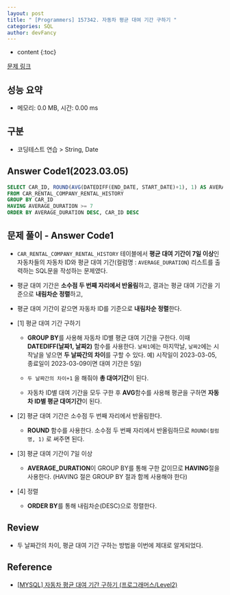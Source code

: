 ```yaml
---
layout: post
title: " [Programmers] 157342. 자동차 평균 대여 기간 구하기 "
categories: SQL
author: devFancy
---
```

* content
{:toc}

[문제 링크](https://school.programmers.co.kr/learn/courses/30/lessons/157342)

## 성능 요약

* 메모리: 0.0 MB, 시간: 0.00 ms

## 구분

* 코딩테스트 연습 > String, Date

## Answer Code1(2023.03.05)

```sql
SELECT CAR_ID, ROUND(AVG(DATEDIFF(END_DATE, START_DATE)+1), 1) AS AVERAGE_DURATION
FROM CAR_RENTAL_COMPANY_RENTAL_HISTORY
GROUP BY CAR_ID
HAVING AVERAGE_DURATION >= 7
ORDER BY AVERAGE_DURATION DESC, CAR_ID DESC
```

## 문제 풀이 - Answer Code1

* `CAR_RENTAL_COMPANY_RENTAL_HISTORY` 테이블에서 **평균 대여 기간이 7일 이상**인 자동차들의 자동차 ID와 평균 대여 기간(컬럼명 : `AVERAGE_DURATION`) 리스트를 출력하는 SQL문을 작성하는 문제였다.

* 평균 대여 기간은 **소수점 두 번째 자리에서 반올림**하고, 결과는 평균 대여 기간을 기준으로 **내림차순 정렬**하고,

* 평균 대여 기간이 같으면 자동차 ID를 기준으로 **내림차순 정렬**한다.


* [1] 평균 대여 기간 구하기

    * **GROUP BY**를 사용해 자동차 ID별 평균 대여 기간을 구한다. 이때 **DATEDIFF(날짜1, 날짜2)** 함수를 사용한다. `날짜1`에는 마지막날, `날짜2`에는 시작날을 넣으면 **두 날짜간의 차이**를 구할 수 있다. 예) 시작일이 2023-03-05, 종료일이 2023-03-09이면 대여 기간은 5일)

    * `두 날짜간의 차이+1` 을 해줘야 **총 대여기간**이 된다.

    * 자동차 ID별 대여 기간을 모두 구한 후 **AVG**함수를 사용해 평균을 구하면 **자동차 ID별 평균 대여기간**이 된다.


* [2] 평균 대여 기간은 소수점 두 번째 자리에서 반올림한다.

    * **ROUND** 함수를 사용한다. 소수점 두 번째 자리에서 반올림하므로 `ROUND(컬럼명, 1)` 로 써주면 된다.


* [3] 평균 대여 기간이 7일 이상

    * **AVERAGE_DURATION**이 GROUP BY를 통해 구한 값이므로 **HAVING**절을 사용한다. (HAVING 절은 GROUP BY 절과 함께 사용해야 한다)


* [4] 정렬

    * **ORDER BY**를 통해 내림차순(DESC)으로 정렬한다.

## Review

* 두 날짜간의 차이, 평균 대여 기간 구하는 방법을 이번에 제대로 알게되었다.

## Reference

* [[MYSQL] 자동차 평균 대여 기간 구하기 (프로그래머스/Level2)](https://suminii.tistory.com/entry/MYSQL-%EC%9E%90%EB%8F%99%EC%B0%A8-%ED%8F%89%EA%B7%A0-%EB%8C%80%EC%97%AC-%EA%B8%B0%EA%B0%84-%EA%B5%AC%ED%95%98%EA%B8%B0)